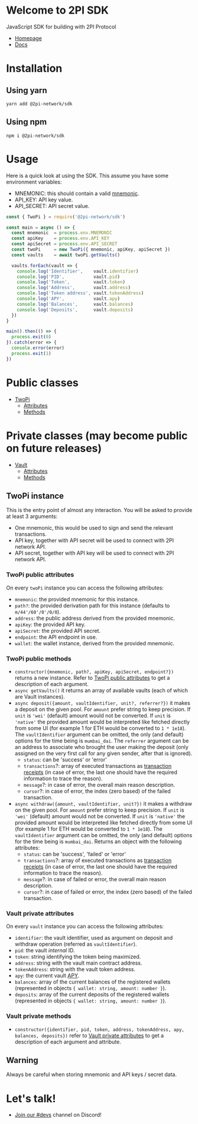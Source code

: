 # Welcome to 2PI SDK

JavaScript SDK for building with 2PI Protocol

* [Homepage](https://2pi.network)
* [Docs](https://docs.2pi.network)

# Installation

## Using yarn

```console
yarn add @2pi-network/sdk
```

## Using npm

```console
npm i @2pi-network/sdk
```

# Usage

Here is a quick look at using the SDK. This assume you have some environment variables:

* MNEMONIC: this should contain a valid [mnemonic](https://github.com/bitcoin/bips/blob/master/bip-0039.mediawiki).
* API_KEY: API key value.
* API_SECRET: API secret value.

```js
const { TwoPi } = require('@2pi-network/sdk')

const main = async () => {
  const mnemonic  = process.env.MNEMONIC
  const apiKey    = process.env.API_KEY
  const apiSecret = process.env.API_SECRET
  const twoPi     = new TwoPi({ mnemonic, apiKey, apiSecret })
  const vaults    = await twoPi.getVaults()

  vaults.forEach(vault => {
    console.log('Identifier',    vault.identifier)
    console.log('PID',           vault.pid)
    console.log('Token',         vault.token)
    console.log('Address',       vault.address)
    console.log('Token address', vault.tokenAddress)
    console.log('APY',           vault.apy)
    console.log('Balances',      vault.balances)
    console.log('Deposits',      vault.deposits)
  })
}

main().then(() => {
  process.exit(0)
}).catch(error => {
  console.error(error)
  process.exit(1)
})
```

# Public classes

* [TwoPi](#twopi-instance)
  * [Attributes](#twopi-public-attributes)
  * [Methods](#twopi-public-methods)

# Private classes (may become public on future releases)

* [Vault](#vault-instance)
  * [Attributes](#vault-private-attributes)
  * [Methods](#vault-private-methods)

## TwoPi instance

This is the entry point of almost any interaction. You will be asked to provide at least 3 arguments:

* One mnemonic, this would be used to sign and send the relevant transactions.
* API key, together with API secret will be used to connect with 2PI network API.
* API secret, together with API key will be used to connect with 2PI network API.

### TwoPi public attributes

On every `twoPi` instance you can access the following attributes:

* `mnemonic`: the provided mnemonic for this instance.
* `path?`: the provided derivation path for this instance (defaults to `m/44'/60'/0'/0/0`).
* `address`: the public address derived from the provided mnemonic.
* `apiKey`: the provided API key.
* `apiSecret`: the provided API secret.
* `endpoint`: the API endpoint in use.
* `wallet`: the wallet instance, derived from the provided mnemonic.

### TwoPi public methods

* `constructor({mnemonic, path?, apiKey, apiSecret, endpoint?})` returns a new instance. Refer to [TwoPi public attributes](#twopi-public-attributes) to get a description of each argument.
* `async getVaults()` it returns an array of available vaults (each of which are Vault instances).
* `async deposit({amount, vaultIdentifier, unit?, referrer?})` it makes a deposit on the given pool. For `amount` prefer string to keep precision. If `unit` is `'wei'` (default) amount would not be converted. If `unit` is `'native'` the provided amount would be interpreted like fetched directly from some UI (for example 1 for ETH would be converted to `1 * 1e18`). The `vaultIdentifier` argument can be omitted, the only (and default) options for the time being is `mumbai_dai`. The `referrer` argument can be an address to associate who brought the user making the deposit (only assigned on the very first call for any given sender, after that is ignored).
  * `status`: can be 'success' or 'error'
  * `transactions`?: array of executed transactions as [transaction receipts](https://docs.ethers.io/v5/single-page/#/v5/api/providers/types/-%23-providers-TransactionReceipt) (in case of error, the last one should have the required information to trace the reason).
  * `message`?: in case of error, the overall main reason description.
  * `cursor`?: in case of error, the index (zero based) of the failed transaction.
* `async withdraw({amount, vaultIdentifier, unit?})` it makes a withdraw on the given pool. For `amount` prefer string to keep precision. If `unit` is `'wei'` (default) amount would not be converted. If `unit` is `'native'` the provided amount would be interpreted like fetched directly from some UI (for example 1 for ETH would be converted to `1 * 1e18`). The `vaultIdentifier` argument can be omitted, the only (and default) options for the time being is `mumbai_dai`. Returns an object with the following attributes:
  * `status`: can be 'success', 'failed' or 'error'
  * `transactions`?: array of executed transactions as [transaction receipts](https://docs.ethers.io/v5/single-page/#/v5/api/providers/types/-%23-providers-TransactionReceipt) (in case of error, the last one should have the required information to trace the reason).
  * `message`?: in case of failed or error, the overall main reason description.
  * `cursor`?: in case of failed or error, the index (zero based) of the failed transaction.

### Vault private attributes

On every `vault` instance you can access the following attributes:

* `identifier`: the vault identifier, used as argument on deposit and withdraw operation (referred as `vaultIdentifier`).
* `pid`: the vault _internal_ ID.
* `token`: string identifying the token being maximized.
* `address`: string with the vault main contract address.
* `tokenAddress`: string with the vault token address.
* `apy`: the current vault [APY](https://en.wikipedia.org/wiki/Annual_percentage_yield).
* `balances`: array of the current balances of the registered wallets (represented in objects `{ wallet: string, amount: number }`).
* `deposits`: array of the current deposits of the registered wallets (represented in objects `{ wallet: string, amount: number }`).

### Vault private methods

* `constructor({identifier, pid, token, address, tokenAddress, apy, balances, deposits})` refer to [Vault private attributes](#vault-private-attributes) to get a description of each argument and attribute.

## Warning

Always be careful when storing mnemonic and API keys / secret data.

# Let's talk!

* [Join our #devs](https://discord.gg/fyc42N2d) channel on Discord!
